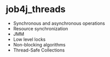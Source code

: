 # job4j_threads

* Synchronous and asynchronous operations
* Resource synchronization
* JMM
* Low level locks
* Non-blocking algorithms
* Thread-Safe Collections
